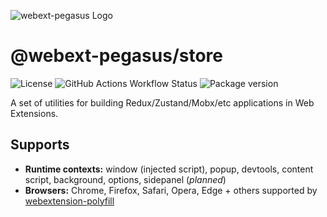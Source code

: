 ![webext-pegasus Logo](https://github.com/StyleT/webext-pegasus/blob/main/assets/logo.png?raw=true)

# @webext-pegasus/store

![License](https://badgen.net/github/license/StyleT/webext-pegasus)
![GitHub Actions Workflow Status](https://img.shields.io/github/actions/workflow/status/StyleT/webext-pegasus/ci.yml?branch=main)
![Package version](https://badgen.net/npm/v/@webext-pegasus%2Fstore)

A set of utilities for building Redux/Zustand/Mobx/etc applications in Web Extensions.

## Supports

* **Runtime contexts:** window (injected script), popup, devtools, content script, background, options, sidepanel (_planned_)
* **Browsers:** Chrome, Firefox, Safari, Opera, Edge + others supported by [webextension-polyfill](https://github.com/mozilla/webextension-polyfill)
